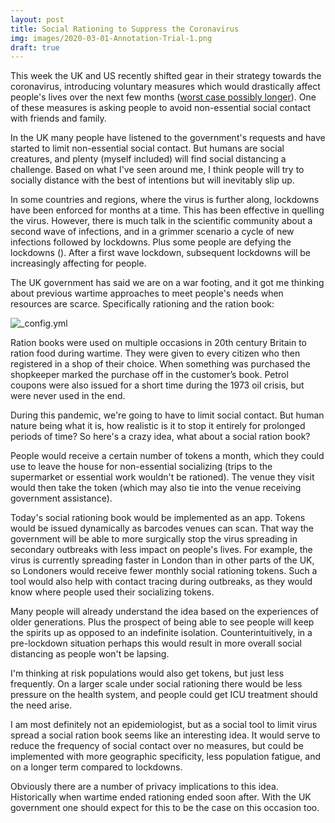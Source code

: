 ```yaml
---
layout: post
title: Social Rationing to Suppress the Coronavirus
img: images/2020-03-01-Annotation-Trial-1.png
draft: true
---
```


This week the UK and US recently shifted gear in their strategy towards the coronavirus, 
introducing voluntary measures which would drastically affect people's lives over the next few months ([worst case possibly longer](https://www.imperial.ac.uk/media/imperial-college/medicine/sph/ide/gida-fellowships/Imperial-College-COVID19-NPI-modelling-16-03-2020.pdf)). One of these measures is asking people to avoid non-essential social contact with friends and family.

In the UK many people have listened to the government's requests and have started to limit non-essential social contact. 
But humans are social creatures, and plenty (myself included) will find social distancing a challenge. Based on what
I've seen around me, I think people will try to socially distance with the best of intentions but will inevitably slip up. 

In some countries and regions, where the virus is further along, lockdowns have been enforced for months at a time. 
This has been effective in quelling the virus. However, there is much talk in the scientific community about a second wave 
of infections, and in a grimmer scenario a cycle of new infections followed by lockdowns. Plus some people are defying the lockdowns (). After a first wave lockdown, subsequent lockdowns will be increasingly affecting for people. 

The UK government has said we are on a war footing, and it got me thinking about previous wartime approaches to 
meet people's needs when resources are scarce. Specifically rationing and the ration book:

![_config.yml](https://upload.wikimedia.org/wikipedia/commons/c/cf/A_ration_book_and_clothing_coupon_book_as_issued_to_British_civilians_during_the_Second_World_War._D11310.jpg)

Ration books were used on multiple occasions in 20th century Britain to ration food during wartime. They were given to every citizen who then registered in a shop of their choice.  When something was purchased the shopkeeper marked the purchase off in the customer’s book. Petrol coupons were also issued for a short time during the 1973 oil crisis, but were never used in the end.

During this pandemic, we're going to have to limit social contact. But human nature being what it is, how realistic 
is it to stop it entirely for prolonged periods of time? So here's a crazy idea, what about a social ration book?

People would receive a certain number of tokens a month, which they could use to leave the house for non-essential socializing (trips to the supermarket or essential work wouldn't be rationed). The venue they visit would then take the token (which may also tie into the venue receiving government assistance). 

Today's social rationing book would be implemented as an app. Tokens would be issued dynamically as barcodes venues can scan. That way the government will be able to more surgically stop the virus spreading in secondary outbreaks with less impact on people's lives. For example, the virus is currently spreading faster in London than in other parts of the UK, so Londoners would receive fewer monthly social rationing tokens. Such a tool would also help with contact tracing during outbreaks, as they would know where people used their socializing tokens.

Many people will already understand the idea based on the experiences of older generations. 
Plus the prospect of being able to see people will keep the spirits up as opposed to an indefinite isolation. Counterintuitively, in a pre-lockdown situation perhaps this would result in more overall social distancing as people won't be lapsing. 

I'm thinking at risk populations would also get tokens, but just less frequently. On a larger scale under social rationing there would be less pressure on the health system, and people could get ICU treatment should the need arise.

I am most definitely not an epidemiologist, but as a social tool to limit virus spread a social ration book seems like an interesting idea. It would serve to reduce the frequency of social contact over no measures, but could be implemented with more geographic specificity, less population fatigue, and on a longer term compared to lockdowns.

Obviously there are a number of privacy implications to this idea. Historically when wartime ended rationing ended soon after. With the UK government one should expect for this to be the case on this occasion too. 
